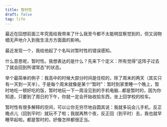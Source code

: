 ```yaml
---
title: 暂时性
draft: false
tag: life
---
```

最近在回想前面三年究竟给我带来了什么我至今都不太能明显察觉到的，但又润物细无声地介入到我生活方方面面的影响。

最近发现一个，我给他起了个名叫对暂时性的错误感知。

什么意思呢，暂时性。我想表达的是什么？先来下个定义：所有觉得“这阵子过去了就会回到所谓常态”的状态。

举个最简单的例子：我高中的时候大部分时间是住校的，除了周末的两天（其实只有一天到一天半），于是每个周末就像是某个“暂时”：暂时到家里睡一个晚上，暂时地吃一顿好吃的饭，暂时地玩一下一周没见到的手机电脑…都是暂时的，因为你知道，只要到了周日的下午，你就一定会开始收拾东西，坐上回学校的校车。

暂时性有很多解释的空间，可以让你无穷尽地自圆其说：我就多玩会儿手机，反正晚点儿（回到平时）就玩不了啦；我就再熬个夜，反正回（到平时）去，我也就早睡早起啦。都是暂时的，好像怎样都很正当。